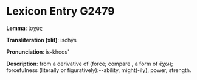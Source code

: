 # Lexicon Entry G2479

**Lemma**: ἰσχύς

**Transliteration (xlit)**: ischýs

**Pronunciation**: is-khoos'

**Description**:
from a derivative of  (force; compare , a form of ἔχω); forcefulness (literally or figuratively):--ability, might(-ily), power, strength.
